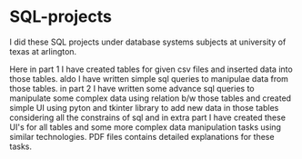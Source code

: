 # SQL-projects
I did these SQL projects under database systems subjects at university of texas at arlington.

Here in part 1 I have created tables for given csv files and inserted data into those tables. aldo I have written simple sql queries to manipulae data from those tables. in part 2 I have written some advance sql queries to manipulate some complex data using relation b/w those tables and created simple UI using pyton and tkinter library to add new data in those tables considering all the constrains of sql and in extra part I have created these UI's for all tables and some more complex data manipulation tasks using similar technologies. PDF files contains detailed explanations for these tasks. 
